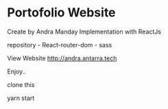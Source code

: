 # Portofolio Website
Create by Andra Manday
Implementation with ReactJs

repository
    - React-router-dom
    - sass

View Website http://andra.antarra.tech

Enjoy..


clone this

yarn start